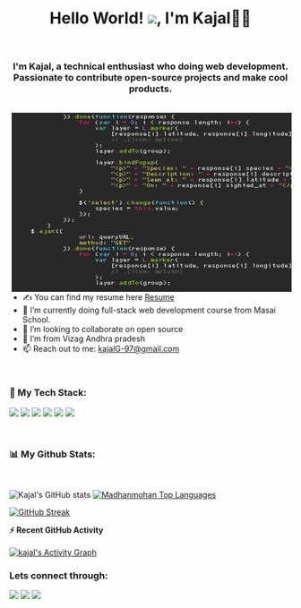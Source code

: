 <h1 align="center">Hello World! <img src="https://raw.githubusercontent.com/MartinHeinz/MartinHeinz/master/wave.gif" width="30px">, I'm Kajal👩‍💻</h1>
<br>
<h3 align="center">I'm Kajal, a technical enthusiast who doing web development. Passionate to contribute open-source projects and make cool products.</h3>
<br>
<img align="right" alt="GIF" src="https://github.com/bhumikatewary/bhumikatewary/blob/main/giphy.gif" width="500" height="320" />

- ✍ You can find my resume here [Resume]
- 🌱 I’m currently doing full-stack web development course from Masai School.
- 👯 I’m looking to collaborate on open source
- 🏫 I’m from Vizag Andhra pradesh
- 📫 Reach out to me: kajalG-97@gmail.com


<br>

### 🚀 My Tech Stack:

<p align="left">
    <a> <img src="https://img.icons8.com/color/48/000000/html-5.png"/> </a>
    <a> <img src="https://img.icons8.com/color/48/000000/css3.png"/> </a>
    <a> <img src="https://img.icons8.com/color/48/000000/javascript.png"/> </a>
    <a> <img src="https://img.icons8.com/color/48/000000/nodejs.png"/> </a>
    <a><img src="https://img.icons8.com/plasticine/2x/react.png" height=50px /></a>
    <a> <img src="https://cdn.iconscout.com/icon/free/png-48/mongodb-3629612-3032310.png"/> 
    
</p>

<br>

### 📊 My Github Stats:

<br/>

![Kajal's GitHub stats](https://github-readme-stats.vercel.app/api?username=kajalG-97&show_icons=true&theme=radical) <a href="https://github.com/kajalG-97/github-readme-stats"><img alt="Madhanmohan Top Languages" src="https://github-readme-stats.vercel.app/api/top-langs/?username=kajalG-97&langs_count=8&count_private=true&layout=compact&theme=react&hide_border=true&bg_color=0D1117" /></a>

[![GitHub Streak](https://github-readme-streak-stats.herokuapp.com?user=kajalG-97&theme=radical&hide_border=true&date_format=M%20j%5B%2C%20Y%5D)](https://git.io/streak-stats)
<br>

<summary><b>⚡ Recent GitHub Activity</b></summary>
<br/>
   <a href="https://github.com/kajalG-97"><img alt="kajal's Activity Graph" src="https://activity-graph.herokuapp.com/graph?username=kajalG-97&custom_title=kajalG-97's%20Contribution%20Graph&theme=react-dark" /></a>
  <br/>

### Lets connect through:

<a href="https://twitter.com/madhanmohan6450"><img src="https://img.icons8.com/color/48/000000/twitter--v1.png"/></a>
<a href="https://www.linkedin.com/in/madhan-mohan-474389158"><img src="https://img.icons8.com/color/48/000000/linkedin.png"/></a>
<a href="https://www.instagram.com/madhan_m_o_h_a_n/"><img src="https://img.icons8.com/fluency/2x/instagram-new.png" height=50px/></a>

[twitter]: https://twitter.com/madhanmohan6450
[resume]: https://drive.google.com/file/d/1ZS6PeoTAXiTHG6o5gvKwK7u8HFYAF-h0/view?usp=sharing
